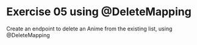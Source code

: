 # Exercise 05 using @DeleteMapping
Create an endpoint 
to delete an Anime from the 
existing list, using @DeleteMapping